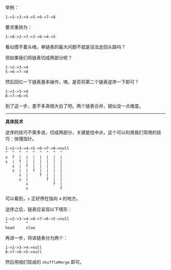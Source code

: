 举例：

    1->2->3->4->5->6->7->8

要求重排为：

    1->8->2->7->3->6->4->5

看似摸不着头绪，单链表的最大问题不就是没法走回头路吗？

但如果我们将链表切成两部分呢？

    1->2->3->4
    5->6->7->8

然后回忆一下链表基本操作，咦，是否将第二个链表逆序一下即可？

    1->2->3->4
    8->7->6->5

到了这一步，差不多真相大白了吧。两个链表合并，貌似没一点难度。

------

**具体技术**

逆序的技巧不需多说，切成两部分，关键是找中点，这个可以利用我们常用的技巧：快慢指针。

    1->2->3->4->5->6->7->8->null
    ^  ^  ^  ^  ^  ^  ^  ^  ^
    s  f  |  |  |  |  |  |  |
    s  |  f  |  |  |  |  |  |
       s  |  f  |  |  |  |  |
       s  |  |  f  |  |  |  |
          s  |     f  |  |  |
          s  |        f  |  |
             s           f  |
             s              f

可以看到，`s` 正好停在指向 `4` 的地方。

逆序之后，链表应呈现以下情形：

    1->2->3->4->8->7->6->5->null
    ^        ^
    head     slow

再进一步，将该链表分为两个：

    1->2->3->4->null
    8->7->6->5->null

然后用咱们现成的 `shuffleMerge` 即可。
